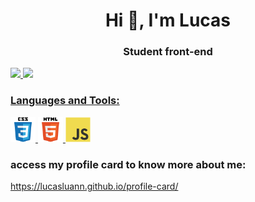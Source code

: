<h1 align="center">Hi 👋, I'm Lucas</h1>
<h3 align="center">Student front-end</h3>

<div>
  <a href="https://github.com/LucasLuann">
  <img height="180em" src="https://github-readme-stats.vercel.app/api?username=LucasLuann&show_icons=true&theme=dark&include_all_commits=true&count_private=true"/>
  <img height="180em" src="https://github-readme-stats.vercel.app/api/top-langs/?username=LucasLuann&layout=compact&langs_count=7&theme=dark"/>
</div>


<h3 align="left">Languages and Tools:</h3>
<p align="left"> <a href="https://www.w3schools.com/css/" target="_blank"> <img src="https://raw.githubusercontent.com/devicons/devicon/master/icons/css3/css3-original-wordmark.svg" alt="css3" width="40" height="40"/> </a> <a href="https://www.w3.org/html/" target="_blank"> <img src="https://raw.githubusercontent.com/devicons/devicon/master/icons/html5/html5-original-wordmark.svg" alt="html5" width="40" height="40"/> </a> <a href="https://developer.mozilla.org/en-US/docs/Web/JavaScript" target="_blank"> <img src="https://raw.githubusercontent.com/devicons/devicon/master/icons/javascript/javascript-original.svg" alt="javascript" width="40" height="40"/> </a> </p>

### access my profile card to know more about me:
https://lucasluann.github.io/profile-card/
